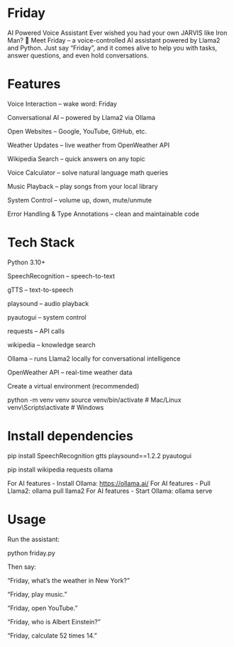 # Friday
AI Powered Voice Assistant Ever wished you had your own JARVIS like Iron Man? 🦾 Meet Friday – a voice-controlled AI assistant powered by Llama2 and Python. Just say “Friday”, and it comes alive to help you with tasks, answer questions, and even hold conversations.

# Features
Voice Interaction – wake word: Friday

Conversational AI – powered by Llama2 via Ollama

Open Websites – Google, YouTube, GitHub, etc.

Weather Updates – live weather from OpenWeather API

Wikipedia Search – quick answers on any topic

Voice Calculator – solve natural language math queries

Music Playback – play songs from your local library

System Control – volume up, down, mute/unmute

Error Handling & Type Annotations – clean and maintainable code

# Tech Stack

Python 3.10+

SpeechRecognition – speech-to-text

gTTS – text-to-speech

playsound – audio playback

pyautogui – system control

requests – API calls

wikipedia – knowledge search

Ollama – runs Llama2 locally for conversational intelligence

OpenWeather API – real-time weather data

Create a virtual environment (recommended)

python -m venv venv source venv/bin/activate # Mac/Linux venv\Scripts\activate # Windows

# Install dependencies

pip install SpeechRecognition gtts playsound==1.2.2 pyautogui

pip install wikipedia requests ollama

For AI features -
  Install Ollama: https://ollama.ai/
  For AI features - Pull Llama2: ollama pull llama2
  For AI features - Start Ollama: ollama serve

  
# Usage
Run the assistant:

python friday.py

Then say:

“Friday, what’s the weather in New York?”

“Friday, play music.”

“Friday, open YouTube.”

“Friday, who is Albert Einstein?”

“Friday, calculate 52 times 14.”
